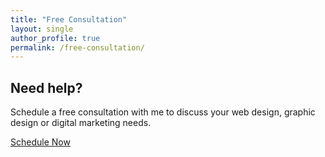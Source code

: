 ```yaml
---
title: "Free Consultation"
layout: single
author_profile: true
permalink: /free-consultation/
---
```


## Need help?
Schedule a free consultation with me to discuss your web design, graphic design or digital marketing needs.

<!-- Calendly link widget begin -->
<link href="https://assets.calendly.com/assets/external/widget.css" rel="stylesheet">
<script src="https://assets.calendly.com/assets/external/widget.js" type="text/javascript"></script>
<a href="" onclick="Calendly.showPopupWidget('https://calendly.com/th3str4p/free-consultation');return false;">Schedule Now</a>
<!-- Calendly link widget end -->
